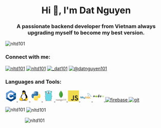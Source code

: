<h1 align="center">Hi 👋, I'm Dat Nguyen</h1>
<h3 align="center">A passionate backend developer from Vietnam always upgrading myself to become my best version.</h3>
<p align="left"> <img src="https://komarev.com/ghpvc/?username=nltd101&label=Profile%20views&color=0e75b6&style=flat" alt="nltd101" /> </p>
<h3 align="left">Connect with me:</h3>
<p align="left">
	<a href="https://linkedin.com/in/nltd101" target="blank"><img align="center" src="https://raw.githubusercontent.com/rahuldkjain/github-profile-readme-generator/master/src/images/icons/Social/linked-in-alt.svg" alt="nltd101" height="30" width="40" /></a>
	<a href="https://fb.com/nltd101" target="blank"><img align="center" src="https://raw.githubusercontent.com/rahuldkjain/github-profile-readme-generator/master/src/images/icons/Social/facebook.svg" alt="nltd101" height="30" width="40" /></a>
	<a href="https://instagram.com/_dat101" target="blank"><img align="center" src="https://raw.githubusercontent.com/rahuldkjain/github-profile-readme-generator/master/src/images/icons/Social/instagram.svg" alt="_dat101" height="30" width="40" /></a>
	<a href="https://www.youtube.com/c/@datnguyen101" target="blank"><img align="center" src="https://raw.githubusercontent.com/rahuldkjain/github-profile-readme-generator/master/src/images/icons/Social/youtube.svg" alt="@datnguyen101" height="30" width="40" /></a>
</p>
<h3 align="left">Languages and Tools:</h3>
<p align="left"> 
  <a href="https://www.w3schools.com/cpp/" target="_blank" rel="noreferrer"> <img src="https://raw.githubusercontent.com/devicons/devicon/master/icons/cplusplus/cplusplus-original.svg" alt="cplusplus" width="35" height="35"/> </a> 
  <a href="https://www.linux.org/" target="_blank" rel="noreferrer"> <img src="https://raw.githubusercontent.com/devicons/devicon/master/icons/linux/linux-original.svg" alt="linux"width="35" height="35"/> </a>
  <a href="https://www.python.org" target="_blank" rel="noreferrer"> <img src="https://raw.githubusercontent.com/devicons/devicon/master/icons/python/python-original.svg" alt="python"width="35" height="35"/> </a> 
  <a href="https://golang.org" target="_blank" rel="noreferrer"> <img src="https://raw.githubusercontent.com/devicons/devicon/master/icons/go/go-original.svg" alt="go" width="35" height="35"/> </a> 
   <a href="https://www.mongodb.com/" target="_blank" rel="noreferrer"> <img src="https://raw.githubusercontent.com/devicons/devicon/master/icons/mongodb/mongodb-original-wordmark.svg" alt="mongodb"width="35" height="35"/> </a>
  <a href="https://developer.mozilla.org/en-US/docs/Web/JavaScript" target="_blank" rel="noreferrer"> <img src="https://raw.githubusercontent.com/devicons/devicon/master/icons/javascript/javascript-original.svg" alt="javascript" width="35" height="35"/> </a> 
  <a href="https://www.mysql.com/" target="_blank" rel="noreferrer"> <img src="https://raw.githubusercontent.com/devicons/devicon/master/icons/mysql/mysql-original-wordmark.svg" alt="mysql" width="35" height="35"/> </a> <a href="https://nodejs.org" target="_blank" rel="noreferrer"> <img src="https://raw.githubusercontent.com/devicons/devicon/master/icons/nodejs/nodejs-original-wordmark.svg" alt="nodejs" width="35" height="35"/> </a> 
  <a href="https://firebase.google.com/" target="_blank" rel="noreferrer"> <img src="https://www.vectorlogo.zone/logos/firebase/firebase-icon.svg" alt="firebase" width="35" height="35"/> </a>
  <a href="https://git-scm.com/" target="_blank" rel="noreferrer"> <img src="https://www.vectorlogo.zone/logos/git-scm/git-scm-icon.svg" alt="git" width="35" height="35"/> </a> 
<p><img align="left" height="150" src="https://github-readme-stats.vercel.app/api/top-langs?username=nltd101&show_icons=true&locale=en&layout=compact" alt="nltd101" /></p>

<p>&nbsp;<img align="center"  height="150" src="https://github-readme-stats.vercel.app/api?username=nltd101&show_icons=true&locale=en" alt="nltd101" /></p>

<p><img align="center" src="https://github-readme-streak-stats.herokuapp.com/?user=nltd101&" alt="nltd101" /></p>
